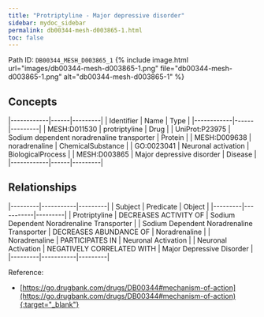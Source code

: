 ```yaml
---
title: "Protriptyline - Major depressive disorder"
sidebar: mydoc_sidebar
permalink: db00344-mesh-d003865-1.html
toc: false 
---
```



Path ID: `DB00344_MESH_D003865_1`
{% include image.html url="images/db00344-mesh-d003865-1.png" file="db00344-mesh-d003865-1.png" alt="db00344-mesh-d003865-1" %}

## Concepts

|------------|------|---------|
| Identifier | Name | Type    |
|------------|------|---------|
| MESH:D011530 | protriptyline | Drug |
| UniProt:P23975 | Sodium dependent noradrenaline transporter | Protein |
| MESH:D009638 | noradrenaline | ChemicalSubstance |
| GO:0023041 | Neuronal activation | BiologicalProcess |
| MESH:D003865 | Major depressive disorder | Disease |
|------------|------|---------|

## Relationships

|---------|-----------|---------|
| Subject | Predicate | Object  |
|---------|-----------|---------|
| Protriptyline | DECREASES ACTIVITY OF | Sodium Dependent Noradrenaline Transporter |
| Sodium Dependent Noradrenaline Transporter | DECREASES ABUNDANCE OF | Noradrenaline |
| Noradrenaline | PARTICIPATES IN | Neuronal Activation |
| Neuronal Activation | NEGATIVELY CORRELATED WITH | Major Depressive Disorder |
|---------|-----------|---------|

Reference:
  - [https://go.drugbank.com/drugs/DB00344#mechanism-of-action](https://go.drugbank.com/drugs/DB00344#mechanism-of-action){:target="_blank"}